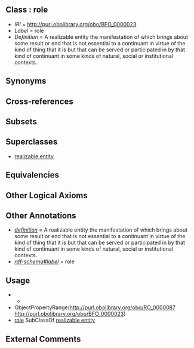
## Class : role

 * *IRI* = http://purl.obolibrary.org/obo/BFO_0000023
 * *Label* = role
 * *Definition* = A realizable entity  the manifestation of which brings about some result or end that is not essential to a continuant  in virtue of the kind of thing that it is but that can be served or participated in by that kind of continuant  in some kinds of natural, social or institutional contexts.

## Synonyms


## Cross-references


## Subsets


## Superclasses

 * [realizable entity](../../BFO/17/BFO_0000017.md)

## Equivalencies


## Other Logical Axioms


## Other Annotations

 * *[definition](../../IAO/15/IAO_0000115.md)* = A realizable entity  the manifestation of which brings about some result or end that is not essential to a continuant  in virtue of the kind of thing that it is but that can be served or participated in by that kind of continuant  in some kinds of natural, social or institutional contexts.
 * *[rdf-schema#label](../../el/rdf-schema#label.md)* = role

## Usage

 * -
 * ObjectPropertyRange(<http://purl.obolibrary.org/obo/RO_0000087> <http://purl.obolibrary.org/obo/BFO_0000023>)
 * [role](../../BFO/23/BFO_0000023.md) SubClassOf [realizable entity](../../BFO/17/BFO_0000017.md)

## External Comments

